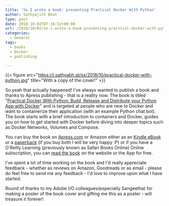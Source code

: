 ```yaml
---
title: 'So I wrote a book: presenting Practical Docker With Python'
author: Sathyajith Bhat
type: post
date: 2018-10-02T07:16:52+00:00
url: /2018/10/02/so-i-wrote-a-book-presenting-practical-docker-with-python/
categories:
  - General
tags:
  - books
  - Docker
  - publishing

---
```


{{< figure src="https://i.sathyabh.at/ss/2018/10/practical-docker-with-python.jpg" title="With a copy of the cover!" >}}

So yeah that actually happened! I've always wanted to publish a book and thanks to Apress publishing - that is a reality now. The book is titled "[Practical Docker With Python: Build, Release and Distribute your Python App with Docker](https://u.sbhat.me/practical-docker)" and is targeted at people who are new to Docker and want to containerize their application (with an example Python chat bot). The book starts with a brief introduction to containers and Docker, guides you on how to get started with Docker before diving into deeper topics such as Docker Networks, Volumes and Compose.

You can buy the book on [Apress.com](https://u.sbhat.me/practical-docker) or Amazon either as an [Kindle eBook](https://u.sbhat.me/practical-docker-amzn) or a [paperback](https://u.sbhat.me/practical-docker-book) (if you buy both I will be very happy :P) or if you have a O'Reilly Learning (previously known as Safari Books Online) Online subscription, you can [read the book](https://www.oreilly.com/library/view/practical-docker-with/9781484237847/) on the website or the App for free.

I've spent a lot of time working on the book and I'd really appreciate feedback - whether as reviews on Amazon, Goodreads or as email - please do feel free to send me any feedback - I'd love to improve upon what I have started.

Round of thanks to my Adobe I/O colleagues(especially Sangeetha) for making a poster of the book cover and gifting me this as a poster - will treasure it forever!
